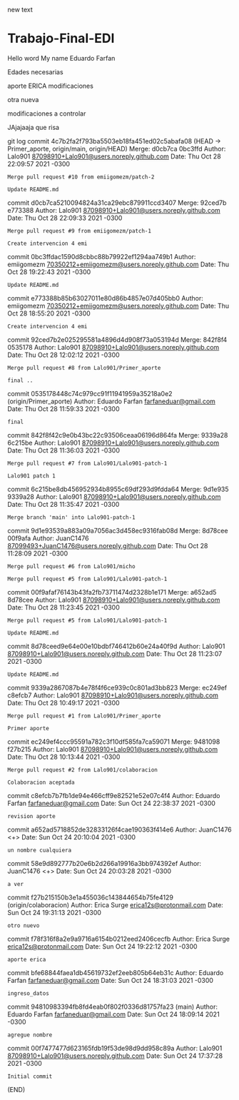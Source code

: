 new text

# Trabajo-Final-EDI
Hello word My name Eduardo Farfan

Edades necesarias

aporte ERICA modificaciones

otra nueva

modificaciones a controlar


JAjajaaja que risa
 
 git log
commit 4c7b2fa2f793ba5503eb18fa451ed02c5abafa08 (HEAD -> Primer_aporte, origin/main, origin/HEAD)
Merge: d0cb7ca 0bc3ffd
Author: Lalo901 <87098910+Lalo901@users.noreply.github.com>
Date:   Thu Oct 28 22:09:57 2021 -0300

    Merge pull request #10 from emiigomezm/patch-2

    Update README.md

commit d0cb7ca5210094824a31ca29ebc879911ccd3407
Merge: 92ced7b e773388
Author: Lalo901 <87098910+Lalo901@users.noreply.github.com>
Date:   Thu Oct 28 22:09:33 2021 -0300

    Merge pull request #9 from emiigomezm/patch-1

    Create intervencion 4 emi

commit 0bc3ffdac1590d8cbbc88b79922ef1294aa749b1
Author: emiigomezm <70350212+emiigomezm@users.noreply.github.com>
Date:   Thu Oct 28 19:22:43 2021 -0300

    Update README.md

commit e773388b85b63027011e80d86b4857e07d405bb0
Author: emiigomezm <70350212+emiigomezm@users.noreply.github.com>
Date:   Thu Oct 28 18:55:20 2021 -0300

    Create intervencion 4 emi

commit 92ced7b2e025295581a4896d4d908f73a053194d
Merge: 842f8f4 0535178
Author: Lalo901 <87098910+Lalo901@users.noreply.github.com>
Date:   Thu Oct 28 12:02:12 2021 -0300

    Merge pull request #8 from Lalo901/Primer_aporte

    final ..

commit 0535178448c74c979cc91f11941959a35218a0e2 (origin/Primer_aporte)
Author: Eduardo Farfan <farfaneduar@gmail.com>
Date:   Thu Oct 28 11:59:33 2021 -0300

    final

commit 842f8f42c9e0b43bc22c93506ceaa06196d864fa
Merge: 9339a28 6c215be
Author: Lalo901 <87098910+Lalo901@users.noreply.github.com>
Date:   Thu Oct 28 11:36:03 2021 -0300

    Merge pull request #7 from Lalo901/Lalo901-patch-1

    Lalo901 patch 1

commit 6c215be8db456952934b8955c69df293d9fdda64
Merge: 9d1e935 9339a28
Author: Lalo901 <87098910+Lalo901@users.noreply.github.com>
Date:   Thu Oct 28 11:35:47 2021 -0300

    Merge branch 'main' into Lalo901-patch-1

commit 9d1e93539a883a09a7056ac3d458ec9316fab08d
Merge: 8d78cee 00f9afa
Author: JuanC1476 <87099493+JuanC1476@users.noreply.github.com>
Date:   Thu Oct 28 11:28:09 2021 -0300

    Merge pull request #6 from Lalo901/micho

    Merge pull request #5 from Lalo901/Lalo901-patch-1

commit 00f9afaf76143b43fa2fb73711474d2328b1e171
Merge: a652ad5 8d78cee
Author: Lalo901 <87098910+Lalo901@users.noreply.github.com>
Date:   Thu Oct 28 11:23:45 2021 -0300

    Merge pull request #5 from Lalo901/Lalo901-patch-1

    Update README.md

commit 8d78ceed9e64e00e10bdbf746412b60e24a40f9d
Author: Lalo901 <87098910+Lalo901@users.noreply.github.com>
Date:   Thu Oct 28 11:23:07 2021 -0300

    Update README.md

commit 9339a2867087b4e78f4f6ce939c0c801ad3bb823
Merge: ec249ef c8efcb7
Author: Lalo901 <87098910+Lalo901@users.noreply.github.com>
Date:   Thu Oct 28 10:49:17 2021 -0300

    Merge pull request #1 from Lalo901/Primer_aporte

    Primer aporte

commit ec249ef4ccc95591a782c3f10df585fa7ca59071
Merge: 9481098 f27b215
Author: Lalo901 <87098910+Lalo901@users.noreply.github.com>
Date:   Thu Oct 28 10:13:44 2021 -0300

    Merge pull request #2 from Lalo901/colaboracion

    Colaboracion aceptada

commit c8efcb7b7fb1de94e466cff9e82521e52e07c4f4
Author: Eduardo Farfan <farfaneduar@gmail.com>
Date:   Sun Oct 24 22:38:37 2021 -0300

    revision aporte

commit a652ad5718852de32833126f4cae190363f414e6
Author: JuanC1476 <+>
Date:   Sun Oct 24 20:10:04 2021 -0300

    un nombre cualquiera

commit 58e9d892777b20e6b2d266a19916a3bb974392ef
Author: JuanC1476 <+>
Date:   Sun Oct 24 20:03:28 2021 -0300

    a ver

commit f27b215150b3e1a455036c143844654b75fe4129 (origin/colaboracion)
Author: Erica Surge <erica12s@protonmail.com>
Date:   Sun Oct 24 19:31:13 2021 -0300

    otro nuevo

commit f78f316f8a2e9a9716a6154b0212eed2406cecfb
Author: Erica Surge <erica12s@protonmail.com>
Date:   Sun Oct 24 19:22:12 2021 -0300

    aporte erica

commit bfe68844faea1db45619732ef2eeb805b64eb31c
Author: Eduardo Farfan <farfaneduar@gmail.com>
Date:   Sun Oct 24 18:31:03 2021 -0300

    ingreso_datos

commit 94810983394fb8fd4eab0f802f0336d81757fa23 (main)
Author: Eduardo Farfan <farfaneduar@gmail.com>
Date:   Sun Oct 24 18:09:14 2021 -0300

    agregue nombre

commit 00f7477477d623165fdb19f53de98d9dd958c89a
Author: Lalo901 <87098910+Lalo901@users.noreply.github.com>
Date:   Sun Oct 24 17:37:28 2021 -0300

    Initial commit
(END)